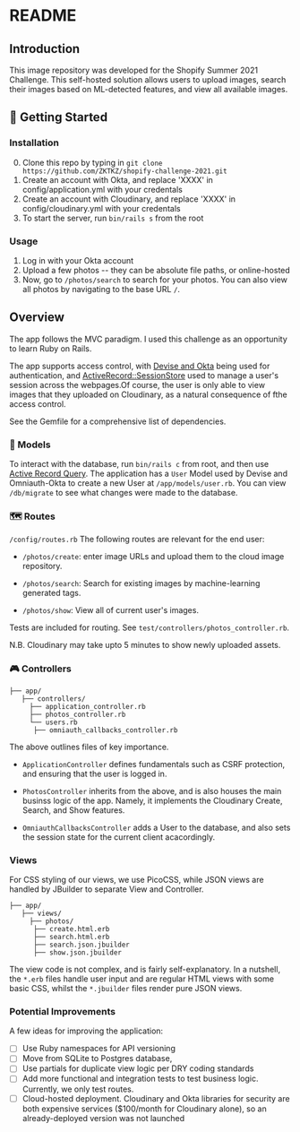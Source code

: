 # README

## Introduction
This image repository was developed for the Shopify Summer 2021 Challenge. This self-hosted solution allows  users to upload images, search their images based on ML-detected features, and view all available images. 


## 🚀 Getting Started

### Installation
0. Clone this repo by typing in `git clone https://github.com/ZKTKZ/shopify-challenge-2021.git`
1. Create an account with Okta, and replace 'XXXX' in config/application.yml with your credentals 
2. Create an account with Cloudinary, and replace 'XXXX' in config/cloudinary.yml with your credentals 
3. To start the server, run `bin/rails s` from the root

### Usage
1. Log in with your Okta account
2. Upload a few photos -- they can be absolute file paths, or online-hosted
3. Now, go to `/photos/search` to search for your photos. You can also view all photos by navigating to the base URL `/`.

## Overview 
The app follows the MVC paradigm. I used this challenge as an opportunity to learn Ruby on Rails.

The app supports access control, with [Devise and Okta](https://developer.okta.com/blog/2018/09/18/simple-authentication-with-rails-and-omniauth) being used for authentication, and [ActiveRecord::SessionStore](https://github.com/rails/activerecord-session_store) used to manage a user's session across the webpages.Of course, the user is only able to view images that they uploaded on Cloudinary, as a natural consequence of fthe access control.

See the Gemfile for a comprehensive list of dependencies.

### 🧱 Models

To interact with the database, run `bin/rails c` from root, and then use [Active Record Query](https://guides.rubyonrails.org/active_record_querying.html). The application has a `User` Model used by Devise and Omniauth-Okta to create a new User at `/app/models/user.rb`. You can view `/db/migrate` to see what changes were made to the database. 

### 🗺️ Routes
`/config/routes.rb`
The following routes are relevant for the end user:

* `/photos/create`: enter image URLs and upload them to the cloud image repository.

* `/photos/search`: Search for existing images by machine-learning generated tags. 

* `/photos/show`: View all of current user's images.

Tests are included for routing. See `test/controllers/photos_controller.rb`.

N.B. Cloudinary may take upto 5 minutes to show newly uploaded assets.

### 🎮 Controllers
```
├── app/
   ├── controllers/
     ├── application_controller.rb
     ├── photos_controller.rb
     └── users.rb
      ├── omniauth_callbacks_controller.rb
```
The above outlines files of key importance.

* `ApplicationController` defines fundamentals such as CSRF protection, and ensuring that the user is logged in.

* `PhotosController` inherits from the above, and is also houses the main businss logic of the app. Namely, it implements the Cloudinary Create, Search, and Show features.

* `OmniauthCallbacksController` adds a User to the database, and also sets the session state for the current client acacordingly.


### Views
For CSS styling of our views, we use PicoCSS, while JSON views are handled by JBuilder to separate View and Controller. 

```
├── app/
   ├── views/
     ├── photos/
      ├── create.html.erb
      ├── search.html.erb
      ├── search.json.jbuilder
      ├── show.json.jbuilder
```

The view code is not complex, and is fairly self-explanatory. In a nutshell, the `*.erb` files handle user input and are regular HTML views with some basic CSS, whilst the `*.jbuilder` files render pure JSON views.

### Potential Improvements
A few ideas for improving the application:
- [ ] Use Ruby namespaces for API versioning
- [ ] Move from SQLite to Postgres database, 
- [ ] Use partials for duplicate view logic per DRY coding standards
- [ ] Add more functional and integration tests to test business logic. Currently, we only test routes.
- [ ] Cloud-hosted deployment. Cloudinary and Okta libraries for security are both expensive services ($100/month for Cloudinary alone), so an already-deployed version was not launched
